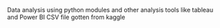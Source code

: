 Data analysis using python modules and other analysis tools like tableau and Power BI
CSV file gotten from kaggle

